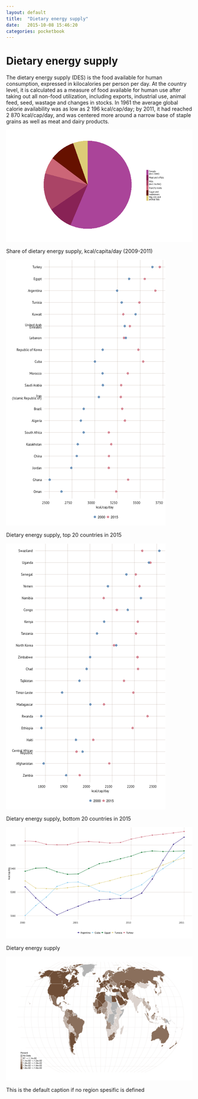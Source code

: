 ```yaml
---
layout: default
title:  "Dietary energy supply"
date:   2015-10-08 15:46:20
categories: pocketbook
---
```












<h1> Dietary energy supply </h1> 
<p>The dietary energy supply (DES) is the food available for human consumption, expressed in kilocalories per person per day. At the country level, it is calculated as a measure of food available for human use after taking out all non-food utilization, including exports, industrial use, animal feed, seed, wastage and changes in stocks. In 1961 the average global calorie availability was as low as 2 196 kcal/cap/day; by 2011, it had reached 2 870 kcal/cap/day, and was centered more around a narrow base of staple grains as well as meat and dairy products.</p> 




![plot of chunk P5desTOPRIGHT](figure/P5desTOPRIGHT-1.png) </br> <p class='caption'>Share of dietary energy supply, kcal/capita/day (2009-2011)</p>

![plot of chunk P5desLEFT](figure/P5desLEFT-1.png) </br> <p class='caption'>Dietary energy supply, top 20 countries in 2015</p>

![plot of chunk P5desRIGHT](figure/P5desRIGHT-1.png) </br> <p class='caption'>Dietary energy supply, bottom 20 countries in 2015</p>


![plot of chunk P5desBOTTOM](figure/P5desBOTTOM-1.png) </br> <p class='caption'>Dietary energy supply</p>


![plot of chunk P5desMAP](figure/P5desMAP-1.png) </br> <p class='caption'>This is the default caption if no region spesific is defined</p>
